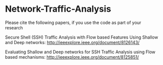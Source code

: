 # Network-Traffic-Analysis

Please cite the following papers, if you use the code as part of your research

Secure Shell (SSH) Traffic Analysis with Flow based Features Using Shallow and Deep networks: http://ieeexplore.ieee.org/document/8126143/

Evaluating Shallow and Deep networks for SSH Traffic Analysis using Flow based mechanisms: http://ieeexplore.ieee.org/document/8125851/
